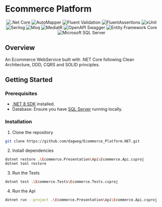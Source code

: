 # Ecommerce Platform

<div align="center">
<img src="https://img.shields.io/badge/.Net%20Core-blue?logo=.net" alt=".Net Core" > <img src="https://img.shields.io/badge/AutoMapper-yellow" alt="AutoMapper" > <img src="https://img.shields.io/badge/Fluent%20Validation-rgb(162,94,207)" alt="Fluent Validation" > <img src="https://img.shields.io/badge/FluentAssertions-rgb(33,156,125)" alt="FluentAssertions" > <img src="https://img.shields.io/badge/xUnit-rgb(188,42,107)" alt="xUnit" > <img src="https://img.shields.io/badge/Serilog-cyan" alt="Serilog" > <img src="https://img.shields.io/badge/Moq-blueviolet?logo=moq" alt="Moq" > <img src="https://img.shields.io/badge/MediatR-red" alt="MediatR" > <img src="https://img.shields.io/badge/OpenAPI%20Swagger-rgb(255,87,51)?logo=swagger" alt="OpenAPI Swagger" > <img src="https://img.shields.io/badge/Entity%20Framework%20Core-purple" alt="Entity Framework Core" > <img src="https://img.shields.io/badge/Microsoft%20SQL%20Server-rgb(81,73,136)?logo=MySql" alt="Microsoft SQL Server" >
</div>

## Overview

An Ecommerce WebService built with .NET Core following Clean Architecture, DDD, CQRS and SOLID principles.

## Getting Started

### Prerequisites

- [.NET 8 SDK](https://dotnet.microsoft.com/download/dotnet) installed.
- Database: Ensure you have [SQL Server](https://www.microsoft.com/en-us/sql-server/sql-server-downloads) running locally.

### Installation

1. Clone the repository

```bash
git clone https://github.com/dagweg/Ecommerce_Platform.NET.git
```

2. Install dependencies

```bash
dotnet restore .\Ecommerce.Presentation\Api\Ecommerce.Api.csproj
dotnet tool restore
```

3. Run the Tests

```bash
dotnet test .\Ecommerce.Tests\Ecommerce.Tests.csproj
```

4. Run the Api

```bash
dotnet run --project .\Ecommerce.Presentation\Api\Ecommerce.Api.csproj
```
